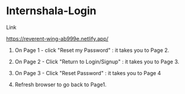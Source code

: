 # Internshala-Login     

Link 

https://reverent-wing-ab999e.netlify.app/


1. On Page 1 - click "Reset my Password" : it takes you to Page 2.

2. On Page 2 - Click "Return to Login/Signup" : it takes you to Page 3.

3. On Page 3 - Click "Reset Password" : it takes you to Page 4

4. Refresh browser to go back to Page1.

